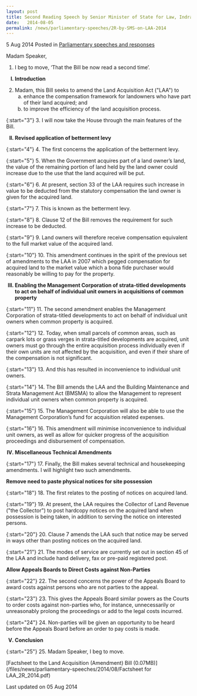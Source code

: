 ```yaml
---
layout: post
title: Second Reading Speech by Senior Minister of State for Law, Indranee Rajah SC, on the Land Acquisition (Amendment) Bill
date:   2014-08-05
permalink: /news/parliamentary-speeches/2R-by-SMS-on-LAA-2014
---
```



5 Aug 2014 Posted in [Parliamentary speeches and responses](/news/parliamentary-speeches)

Madam Speaker,
<br>
1. I beg to move, ‘That the Bill be now read a second time’.

<ol style="list-style-type: upper-roman; font-weight:bold;">
<li>  Introduction</li>
</ol>


<ol start="2">
<li>Madam, this Bill seeks to amend the Land Acquisition Act ("LAA") to

<ol style="list-style-type: lower-alpha">
<li>enhance the compensation framework for landowners who have part of their land acquired; and</li>
<li>to improve the efficiency of the land acquisition process.</li>
</ol>

</li>
</ol>

{:start="3"}
3. I will now take the House through the main features of the Bill.


<ol start="2" style="list-style-type: upper-roman; font-weight:bold;">
<li>Revised application of betterment levy</li>
</ol>

{:start="4"}
4. The first concerns the application of the betterment levy.
 
{:start="5"}
5. When the Government acquires part of a land owner’s land, the value of the remaining portion of land held by the land owner could increase due to the use that the land acquired will be put.
 
{:start="6"}
6. At present, section 33 of the LAA requires such increase in value to be deducted from the statutory compensation the land owner is given for the acquired land.
 
{:start="7"}
7. This is known as the betterment levy.
 
{:start="8"}
8. Clause 12 of the Bill removes the requirement for such increase to be deducted.
 
{:start="9"}
9. Land owners will therefore receive compensation equivalent to the full market value of the acquired land.
 
{:start="10"}
10. This amendment continues in the spirit of the previous set of amendments to the LAA in 2007 which pegged compensation for acquired land to the market value which a bona fide purchaser would reasonably be willing to pay for the property.

<ol start="3" style="list-style-type: upper-roman; font-weight:bold;">
<li> Enabling the Management Corporation of strata-titled developments to act on behalf of individual unit owners in acquisitions of common property</li>
</ol>

{:start="11"}
11. The second amendment enables the Management Corporation of strata-titled developments to act on behalf of individual unit owners when common property is acquired.
 
{:start="12"}
12. Today, when small parcels of common areas, such as carpark lots or grass verges in strata-titled developments are acquired, unit owners must go through the entire acquisition process individually even if their own units are not affected by the acquisition, and even if their share of the compensation is not significant.
 
{:start="13"}
13. And this has resulted in inconvenience to individual unit owners.
 
{:start="14"}
14. The Bill amends the LAA and the Building Maintenance and Strata Management Act (BMSMA) to allow the Management to represent individual unit owners when common property is acquired.
 
{:start="15"}
15. The Management Corporation will also be able to use the Management Corporation’s fund for acquisition related expenses.
 
{:start="16"}
16. This amendment will minimise inconvenience to individual unit owners, as well as allow for quicker progress of the acquisition proceedings and disbursement of compensation.

<ol start="4" style="list-style-type: upper-roman; font-weight:bold;">
<li>  Miscellaneous Technical Amendments</li>
</ol>

{:start="17"}
17. Finally, the Bill makes several technical and housekeeping amendments. I will highlight two such amendments.


**Remove need to paste physical notices for site possession**


{:start="18"}
18. The first relates to the posting of notices on acquired land.
 

{:start="19"}
19. At present, the LAA requires the Collector of Land Revenue ("the Collector") to post hardcopy notices on the acquired land when possession is being taken, in addition to serving the notice on interested persons.
 

{:start="20"}
20. Clause 7 amends the LAA such that notice may be served in ways other than posting notices on the acquired land.
 

{:start="21"}
21. The modes of service are currently set out in section 45 of the LAA and include hand delivery, fax or pre-paid registered post.

**Allow Appeals Boards to Direct Costs against Non-Parties**

{:start="22"}
22. The second concerns the power of the Appeals Board to award costs against persons who are not parties to the appeal.
 
{:start="23"}
23. This gives the Appeals Board similar powers as the Courts to order costs against non-parties who, for instance, unnecessarily or unreasonably prolong the proceedings or add to the legal costs incurred.
 
{:start="24"}
24. Non-parties will be given an opportunity to be heard before the Appeals Board before an order to pay costs is made.

<ol start="5" style="list-style-type: upper-roman; font-weight:bold;">
<li>Conclusion</li>
</ol>

{:start="25"}
25. Madam Speaker, I beg to move.


[Factsheet to the Land Acquisition (Amendment) Bill (0.07MB)](/files/news/parliamentary-speeches/2014/08/Factsheet for LAA_2R_2014.pdf)


<p class="right-side-updated">Last updated on 05 Aug 2014 </p> 
